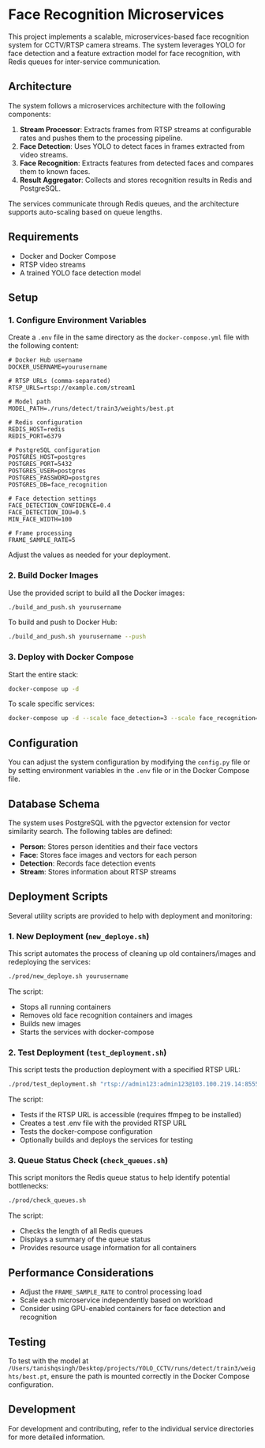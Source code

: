 # Face Recognition Microservices

This project implements a scalable, microservices-based face recognition system for CCTV/RTSP camera streams. The system leverages YOLO for face detection and a feature extraction model for face recognition, with Redis queues for inter-service communication.

## Architecture

The system follows a microservices architecture with the following components:

1. **Stream Processor**: Extracts frames from RTSP streams at configurable rates and pushes them to the processing pipeline.
2. **Face Detection**: Uses YOLO to detect faces in frames extracted from video streams.
3. **Face Recognition**: Extracts features from detected faces and compares them to known faces.
4. **Result Aggregator**: Collects and stores recognition results in Redis and PostgreSQL.

The services communicate through Redis queues, and the architecture supports auto-scaling based on queue lengths.

## Requirements

- Docker and Docker Compose
- RTSP video streams
- A trained YOLO face detection model

## Setup

### 1. Configure Environment Variables

Create a `.env` file in the same directory as the `docker-compose.yml` file with the following content:

```
# Docker Hub username
DOCKER_USERNAME=yourusername

# RTSP URLs (comma-separated)
RTSP_URLS=rtsp://example.com/stream1

# Model path
MODEL_PATH=./runs/detect/train3/weights/best.pt

# Redis configuration
REDIS_HOST=redis
REDIS_PORT=6379

# PostgreSQL configuration
POSTGRES_HOST=postgres
POSTGRES_PORT=5432
POSTGRES_USER=postgres
POSTGRES_PASSWORD=postgres
POSTGRES_DB=face_recognition

# Face detection settings
FACE_DETECTION_CONFIDENCE=0.4
FACE_DETECTION_IOU=0.5
MIN_FACE_WIDTH=100

# Frame processing
FRAME_SAMPLE_RATE=5
```

Adjust the values as needed for your deployment.

### 2. Build Docker Images

Use the provided script to build all the Docker images:

```bash
./build_and_push.sh yourusername
```

To build and push to Docker Hub:

```bash
./build_and_push.sh yourusername --push
```

### 3. Deploy with Docker Compose

Start the entire stack:

```bash
docker-compose up -d
```

To scale specific services:

```bash
docker-compose up -d --scale face_detection=3 --scale face_recognition=2
```

## Configuration

You can adjust the system configuration by modifying the `config.py` file or by setting environment variables in the `.env` file or in the Docker Compose file.

## Database Schema

The system uses PostgreSQL with the pgvector extension for vector similarity search. The following tables are defined:

- **Person**: Stores person identities and their face vectors
- **Face**: Stores face images and vectors for each person
- **Detection**: Records face detection events
- **Stream**: Stores information about RTSP streams

## Deployment Scripts

Several utility scripts are provided to help with deployment and monitoring:

### 1. New Deployment (`new_deploye.sh`)

This script automates the process of cleaning up old containers/images and redeploying the services:

```bash
./prod/new_deploye.sh yourusername
```

The script:
- Stops all running containers
- Removes old face recognition containers and images
- Builds new images
- Starts the services with docker-compose

### 2. Test Deployment (`test_deployment.sh`)

This script tests the production deployment with a specified RTSP URL:

```bash
./prod/test_deployment.sh "rtsp://admin123:admin123@103.100.219.14:8555/11" yourusername
```

The script:
- Tests if the RTSP URL is accessible (requires ffmpeg to be installed)
- Creates a test .env file with the provided RTSP URL
- Tests the docker-compose configuration
- Optionally builds and deploys the services for testing

### 3. Queue Status Check (`check_queues.sh`)

This script monitors the Redis queue status to help identify potential bottlenecks:

```bash
./prod/check_queues.sh
```

The script:
- Checks the length of all Redis queues
- Displays a summary of the queue status
- Provides resource usage information for all containers

## Performance Considerations

- Adjust the `FRAME_SAMPLE_RATE` to control processing load
- Scale each microservice independently based on workload
- Consider using GPU-enabled containers for face detection and recognition

## Testing

To test with the model at `/Users/tanishqsingh/Desktop/projects/YOLO_CCTV/runs/detect/train3/weights/best.pt`, ensure the path is mounted correctly in the Docker Compose configuration.

## Development

For development and contributing, refer to the individual service directories for more detailed information. 